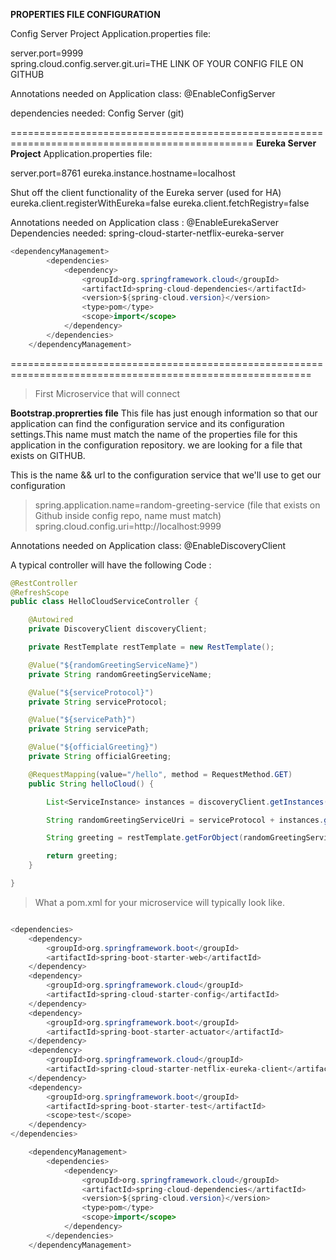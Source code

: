 **PROPERTIES FILE CONFIGURATION**

Config Server Project 
Application.properties file:

server.port=9999  
spring.cloud.config.server.git.uri=THE LINK OF YOUR CONFIG FILE ON GITHUB

Annotations needed on Application class: @EnableConfigServer

dependencies needed: Config Server (git)

================================================================================================
**Eureka Server Project**
Application.properties file:

server.port=8761
eureka.instance.hostname=localhost

Shut off the client functionality of the Eureka server (used for HA)
eureka.client.registerWithEureka=false
eureka.client.fetchRegistry=false


Annotations needed on Application class : @EnableEurekaServer  
Dependencies needed: spring-cloud-starter-netflix-eureka-server

``` java 
<dependencyManagement>
		<dependencies>
			<dependency>
				<groupId>org.springframework.cloud</groupId>
				<artifactId>spring-cloud-dependencies</artifactId>
				<version>${spring-cloud.version}</version>
				<type>pom</type>
				<scope>import</scope>
			</dependency>
		</dependencies>
	</dependencyManagement>
```

==========================================================================================================
>First Microservice that will connect

**Bootstrap.proprerties file**
This file has just enough information so that our application can find the configuration service and its configuration settings.This name must match the name of the properties file for this application in the configuration repository. we are looking for a file that exists on GITHUB.

This is the name && url to the configuration service that we'll use to get our configuration
>spring.application.name=random-greeting-service (file that exists on Github inside config repo, name must match)
>spring.cloud.config.uri=http://localhost:9999


Annotations needed on Application class: @EnableDiscoveryClient

A typical controller will have the following Code :

``` java
@RestController
@RefreshScope
public class HelloCloudServiceController {

    @Autowired
    private DiscoveryClient discoveryClient;

    private RestTemplate restTemplate = new RestTemplate();

    @Value("${randomGreetingServiceName}")
    private String randomGreetingServiceName;

    @Value("${serviceProtocol}")
    private String serviceProtocol;

    @Value("${servicePath}")
    private String servicePath;

    @Value("${officialGreeting}")
    private String officialGreeting;

    @RequestMapping(value="/hello", method = RequestMethod.GET)
    public String helloCloud() {

        List<ServiceInstance> instances = discoveryClient.getInstances(randomGreetingServiceName);

        String randomGreetingServiceUri = serviceProtocol + instances.get(0).getHost() + ":" + instances.get(0).getPort() + servicePath;

        String greeting = restTemplate.getForObject(randomGreetingServiceUri, String.class);

        return greeting;
    }

}
```

> What a pom.xml for your microservice will typically look like.

``` java

<dependencies>
	<dependency>
		<groupId>org.springframework.boot</groupId>
		<artifactId>spring-boot-starter-web</artifactId>
	</dependency>
	<dependency>
		<groupId>org.springframework.cloud</groupId>
		<artifactId>spring-cloud-starter-config</artifactId>
	</dependency>
	<dependency>
		<groupId>org.springframework.boot</groupId>
		<artifactId>spring-boot-starter-actuator</artifactId>
	</dependency>
	<dependency>
		<groupId>org.springframework.cloud</groupId>
		<artifactId>spring-cloud-starter-netflix-eureka-client</artifactId>
	</dependency>
	<dependency>
		<groupId>org.springframework.boot</groupId>
		<artifactId>spring-boot-starter-test</artifactId>
		<scope>test</scope>
	</dependency>
</dependencies>

	<dependencyManagement>
		<dependencies>
			<dependency>
				<groupId>org.springframework.cloud</groupId>
				<artifactId>spring-cloud-dependencies</artifactId>
				<version>${spring-cloud.version}</version>
				<type>pom</type>
				<scope>import</scope>
			</dependency>
		</dependencies>
	</dependencyManagement>


```
